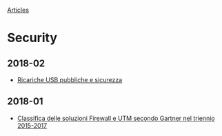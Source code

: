 [Articles](/docs/articles)
# Security

## 2018-02
* [Ricariche USB pubbliche e sicurezza](2018-02/Ricariche%20USB%20pubbliche%20e%20sicurezza.pdf)

## 2018-01
* [Classifica delle soluzioni Firewall e UTM secondo Gartner nel triennio 2015-2017](2018-01/Classifica%20delle%20soluzioni%20Firewall%20e%20UTM%20secondo%20Gartner%20nel%20triennio%202015-2017.pdf)
